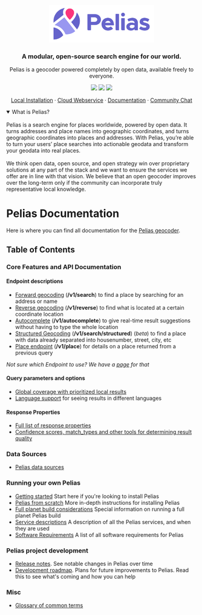 <p align="center">
  <img height="100" src="https://raw.githubusercontent.com/pelias/design/master/logo/pelias_github/Github_markdown_hero.png">
</p>
<h3 align="center">A modular, open-source search engine for our world.</h3>
<p align="center">Pelias is a geocoder powered completely by open data, available freely to everyone.</p>
<p align="center">
<a href="https://en.wikipedia.org/wiki/MIT_License"><img src="https://img.shields.io/github/license/pelias/api?style=flat&color=orange" /></a>
<a href="https://hub.docker.com/u/pelias"><img src="https://img.shields.io/docker/pulls/pelias/api?style=flat&color=informational" /></a>
<a href="https://gitter.im/pelias/pelias"><img src="https://img.shields.io/gitter/room/pelias/pelias?style=flat&color=yellow" /></a>
</p>
<p align="center">
	<a href="https://github.com/pelias/docker">Local Installation</a> ·
        <a href="https://geocode.earth">Cloud Webservice</a> ·
	<a href="https://github.com/pelias/documentation">Documentation</a> ·
	<a href="https://gitter.im/pelias/pelias">Community Chat</a>
</p>
<details open>
<summary>What is Pelias?</summary>
<br />
Pelias is a search engine for places worldwide, powered by open data. It turns addresses and place names into geographic coordinates, and turns geographic coordinates into places and addresses. With Pelias, you’re able to turn your users’ place searches into actionable geodata and transform your geodata into real places.
<br /><br />
We think open data, open source, and open strategy win over proprietary solutions at any part of the stack and we want to ensure the services we offer are in line with that vision. We believe that an open geocoder improves over the long-term only if the community can incorporate truly representative local knowledge.
</details>

# Pelias Documentation

Here is where you can find all documentation for the [Pelias geocoder](https://github.com/pelias/pelias/).

## Table of Contents

### Core Features and API Documentation

#### Endpoint descriptions
- [Forward geocoding](site/documentation/search.md) (**/v1/search**) to find a place by searching for an address or name
- [Reverse geocoding](site/documentation/reverse.md) (**/v1/reverse**) to find what is located at a certain coordinate location
- [Autocomplete](site/documentation/autocomplete.md) (**/v1/autocomplete**) to give real-time result suggestions without having to type the whole location
- [Structured Geocoding](site/documentation/structured-geocoding.md) (**/v1/search/structured**) (*beta*) to find a place with data already separated into housenumber, street, city, etc
- [Place endpoint](site/documentation/place.md) (**/v1/place**) for details on a place returned from a previous query

_Not sure which Endpoint to use? We have a [page](site/documentation/search-workflows.md) for that_

#### Query parameters and options
- [Global coverage with prioritized local results](site/documentation/search.md#prioritize-results-by-proximity)
- [Language support](site/documentation/language-codes.md) for seeing results in different languages

#### Response Properties

- [Full list of response properties](site/documentation/response.md)
- [Confidence scores, match\_types and other tools for determining result quality](site/documentation/result-quality.md)

### Data Sources
- [Pelias data sources](site/documentation/data-sources.md)

### Running your own Pelias
- [Getting started](site/documentation/getting-started-install.md) Start here if you're looking to install Pelias
- [Pelias from scratch](site/documentation/pelias-from-scratch.md) More in-depth instructions for installing Pelias
- [Full planet build considerations](site/documentation/full-planet-considerations.md) Special information on running a full planet Pelias build
- [Service descriptions](site/documentation/services.md) A description of all the Pelias services, and when they are used
- [Software Requirements](site/documentation/requirements.md) A list of all software requirements for Pelias

### Pelias project development
- [Release notes](site/release-notes.md). See notable changes in Pelias over time
- [Development roadmap](site/development/roadmap.md). Plans for future improvements to Pelias. Read this to see what's coming and how you can help

### Misc
- [Glossary of common terms](site/documentation/glossary.md)
